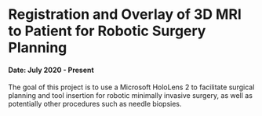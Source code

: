 # Registration and Overlay of 3D MRI to Patient for Robotic Surgery Planning
#### Date: July 2020 - Present

The goal of this project is to use a Microsoft HoloLens 2 to facilitate surgical planning and tool insertion for robotic minimally invasive surgery, as well as potentially other procedures such as needle biopsies.

